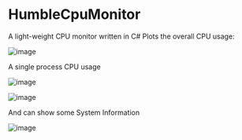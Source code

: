 # HumbleCpuMonitor
A light-weight CPU monitor written in C#
Plots the overall CPU usage:

![image](https://user-images.githubusercontent.com/7286466/183282505-2f612eae-6f48-4a0e-864a-531db4616fd1.png)

A single process CPU usage

![image](https://user-images.githubusercontent.com/7286466/183282520-f3229dac-edb5-4e4d-816e-248cda7c6dce.png)

![image](https://user-images.githubusercontent.com/7286466/183282516-0c822224-40f5-4e5c-bce4-420346da2748.png)

And can show some System Information

![image](https://user-images.githubusercontent.com/7286466/183282539-74584732-c6c2-4c0f-ac5e-e04264135955.png)
